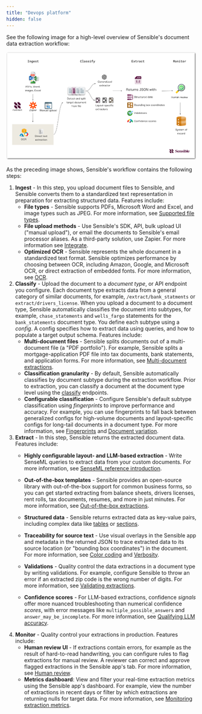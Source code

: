 ```yaml
---
title: "Devops platform"
hidden: false
---
```


See the following image for a high-level overview of Sensible's document data extraction workflow:

![Click to enlarge](https://raw.githubusercontent.com/sensible-hq/sensible-docs/main/readme-sync/assets/v0/images/final/platform_devops.png)

As the preceding image shows, Sensible's workflow contains the following steps: 

1. **Ingest** - In this step, you upload document files to Sensible, and Sensible converts them to a standardized text representation in preparation for extracting structured data. Features include:
   - **File types** - Sensible supports PDFs, Microsoft Word and Excel, and image types such as JPEG. For more information, see [Supported file types](doc:file-types).
   - **File upload methods** - Use Sensible's SDK, API, bulk upload UI ("manual upload"), or email the documents to Sensible's email processor aliases. As a third-party solution, use Zapier. For more information see [Integrate](doc:integrate).
   - **Optimized OCR** - Sensible represents the whole document in a standardized text format. Sensible optimizes performance by choosing between OCR, including Amazon, Google, and Microsoft OCR, or direct extraction of embedded fonts.  For more information, see [OCR](doc:ocr).
2. **Classify** - Upload the document to a _document type_, or API endpoint you configure. Each document type extracts data from a general category of similar documents, for example, `/extract/bank_statments` or `extract/drivers_license`.  When you upload a document to a document type, Sensible automatically classifies the document into subtypes, for example, `chase_statements` and `wells_fargo` statements for the `bank_statements` document type. You define each subtype using a *config*. A config specifies how to extract data using queries, and how to populate a target output schema. Features include:
   - **Multi-document files** - Sensible splits documents out of a multi-document file (a "PDF portfolio"). For example, Sensible splits a mortgage-application PDF file into tax documents, bank statements, and application forms. For more information, see [Multi-document extractions](doc:portfolio).
   - **Classification granularity** - By default, Sensible automatically classifies by document subtype during the extraction workflow. Prior to extraction, you can classify a document at the document type level using the [classify](doc:classify) endpoints. 
   - **Configurable classification** - Configure Sensible's default subtype classification using _fingerprints_ to improve performance and accuracy. For example, you can use fingerprints to fall back between generalized configs for high-volume documents and layout-specific configs for long-tail documents in a document type. For more information, see [Fingerprints](doc:fingerprint) and [Document variation](doc:document-variations).
3. **Extract** - In this step, Sensible returns the extracted document data. Features include: 
   - **Highly configurable layout- and LLM-based extraction** -  Write SenseML queries to extract data from your custom documents. For more information, see [SenseML reference introduction](doc:senseml-reference-introduction).
   
   - **Out-of-the-box templates** - Sensible provides an open-source library with out-of-the-box support for common business forms, so you can get started extracting from balance sheets, drivers licenses, rent rolls, tax documents, resumes, and more in just minutes. For more information, see [Out-of-the-box extractions](doc:library-quickstart).
   
   - **Structured data** - Sensible returns extracted data as key-value pairs, including complex data like [tables](doc:nlp-table)  or [sections](doc:repeat-layouts). 
   
   - **Traceability for source text** - Use visual overlays in the Sensible app and metadata in the returned JSON to trace extracted data to its source location (or "bounding box coordinates") in the document. For more information, see [Color coding](doc:color) and [Verbosity](doc:verbosity).
   
   - **Validations** - Quality control the data extractions in a document type by writing validations. For example, configure Sensible to throw an error if an extracted zip code is the wrong number of digits. For more information, see [Validating extractions](doc:validate-extractions).
   
   - **Confidence scores**  - For LLM-based extractions, confidence _signals_ offer more nuanced troubleshooting than numerical confidence _scores_, with error messages like `multiple_possible_answers` and `answer_may_be_incomplete`. For more information, see [Qualifying LLM accuracy](doc:confidence).
4. **Monitor** -  Quality control your extractions in production. Features include:
   - **Human review UI** - If extractions contain errors, for example as the result of hard-to-read handwriting, you can configure rules to flag extractions for manual review. A reviewer can correct and approve flagged extractions in the Sensible app's tab. For more information, see [Human review](doc:human-review).  
   - **Metrics dashboard**: View and filter your real-time extraction metrics using the Sensible app's dashboard. For example, view the number of extractions in recent days or filter by which extractions are returning nulls for target data. For more information, see [Monitoring extraction metrics](doc:metrics).
